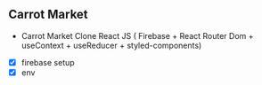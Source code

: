 ## Carrot Market

* Carrot Market Clone React JS ( Firebase + React Router Dom + useContext + useReducer + styled-components)

- [x] firebase setup
- [x] env 